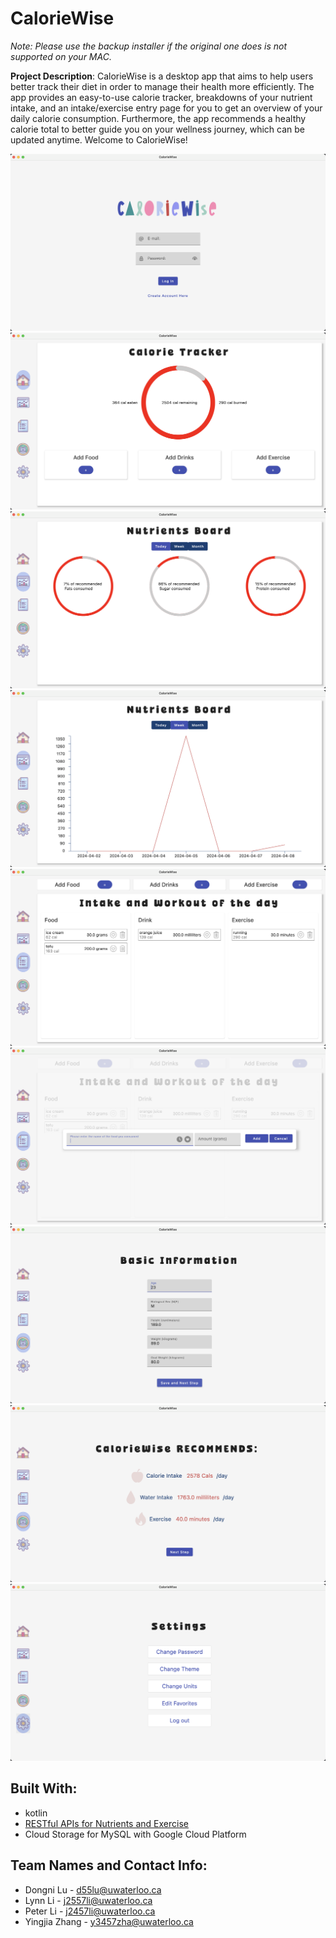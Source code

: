 # CalorieWise

_Note: Please use the backup installer if the original one does is not supported on your MAC._

**Project Description**: CalorieWise is a desktop app that aims to help users better track their diet in order to manage their health more efficiently. The app provides an easy-to-use calorie tracker, breakdowns of your nutrient intake, and an intake/exercise entry page for you to get an overview of your daily calorie consumption. Furthermore, the app recommends a healthy calorie total to better guide you on your wellness journey, which can be updated anytime. Welcome to CalorieWise!

![Screenshot1](CalorieWise/screenshots/image.png)
![Screenshot2](CalorieWise/screenshots/image%20(1).png)
![Screenshot3](CalorieWise/screenshots/image%20(2).png)
![Screenshot4](CalorieWise/screenshots/image%20(3).png)
![Screenshot5](CalorieWise/screenshots/image%20(4).png)
![Screenshot6](CalorieWise/screenshots/image%20(5).png)
![Screenshot7](CalorieWise/screenshots/image%20(6).png)
![Screenshot8](CalorieWise/screenshots/image%20(7).png)
![Screenshot9](CalorieWise/screenshots/image%20(8).png)

## Built With:
- kotlin
- [RESTful APIs for Nutrients and Exercise](https://api-ninjas.com)
- Cloud Storage for MySQL with Google Cloud Platform

## Team Names and Contact Info:
- Dongni Lu - d55lu@uwaterloo.ca
- Lynn Li - j2557li@uwaterloo.ca
- Peter Li - j2457li@uwaterloo.ca
- Yingjia Zhang - y3457zha@uwaterloo.ca 

